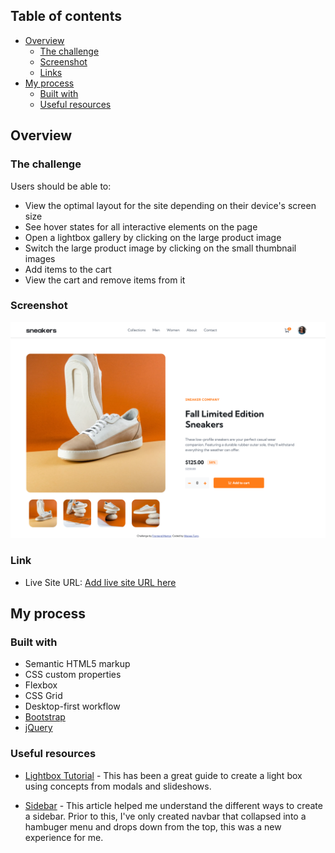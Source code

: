 ## Table of contents

- [Overview](#overview)
  - [The challenge](#the-challenge)
  - [Screenshot](#screenshot)
  - [Links](#links)
- [My process](#my-process)
  - [Built with](#built-with)
  - [Useful resources](#useful-resources)



## Overview

### The challenge

Users should be able to:

- View the optimal layout for the site depending on their device's screen size
- See hover states for all interactive elements on the page
- Open a lightbox gallery by clicking on the large product image
- Switch the large product image by clicking on the small thumbnail images
- Add items to the cart
- View the cart and remove items from it

### Screenshot

![Screenshot](sneakers.png)

### Link

- Live Site URL: [Add live site URL here](https://your-live-site-url.com)

## My process

### Built with

- Semantic HTML5 markup
- CSS custom properties
- Flexbox
- CSS Grid
- Desktop-first workflow
- [Bootstrap](https://getbootstrap.com/)
- [jQuery](https://jquery.com/)


### Useful resources

- [Lightbox Tutorial](https://www.w3schools.com/howto/howto_js_lightbox.asp) - This has been a great guide to create a light box using concepts from modals and slideshows. 

- [Sidebar](https://bootstrapious.com/p/bootstrap-sidebar) - This article helped me understand the different ways to create a sidebar. Prior to this, I've only created navbar that collapsed into a hambuger menu and drops down from the top, this was a new experience for me. 
